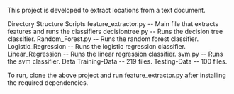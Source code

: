 This project is developed to extract locations from a text document.

Directory Structure
Scripts
  feature_extractor.py -- Main file that extracts features and runs the classifiers
  decisiontree.py -- Runs the decision tree classifier.
  Random_Forest.py -- Runs the random forest classifier.
  Logistic_Regression -- Runs the logistic regression classifier.
  Linear_Regression --  Runs the linear regression classifier.
  svm.py -- Runs the svm classifier.
 Data
  Training-Data -- 219 files.
  Testing-Data -- 100 files.
  
  
  To run, clone the above project and run feature_extractor.py after installing the required dependencies.
